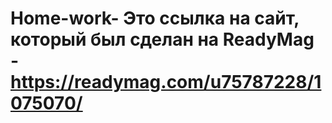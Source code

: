 # Home-work- Это ссылка на сайт, который был сделан на ReadyMag - https://readymag.com/u75787228/1075070/
